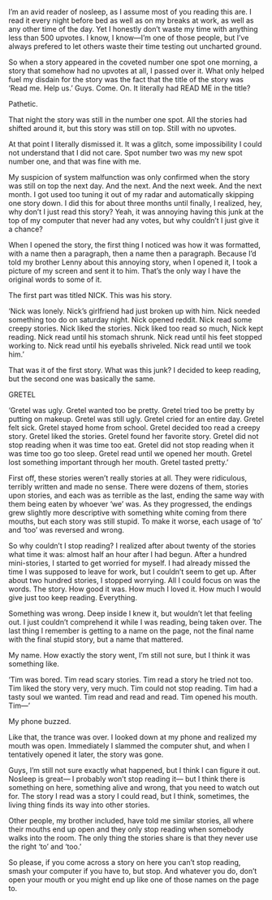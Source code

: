 I’m an avid reader of nosleep, as I assume most of you reading this are. I read it every night before bed as well as on my breaks at work, as well as any other time of the day. Yet I honestly don’t waste my time with anything less than 500 upvotes. I know, I know―I’m one of those people, but I’ve always prefered to let others waste their time testing out uncharted ground.

So when a story appeared in the coveted number one spot one morning, a story that somehow had no upvotes at all, I passed over it. What only helped fuel my disdain for the story was the fact that the title of the story was ‘Read me. Help us.’ Guys. Come. On. It literally had READ ME in the title?

Pathetic.

That night the story was still in the number one spot. All the stories had shifted around it, but this story was still on top. Still with no upvotes.

At that point I literally dismissed it. It was a glitch, some impossibility I could not understand that I did not care. Spot number two was my new spot number one, and that was fine with me.

My suspicion of system malfunction was only confirmed when the story was still on top the next day. And the next. And the next week. And the next month. I got used too tuning it out of my radar and automatically skipping one story down. I did this for about three months until finally, I realized, hey, why don’t I just read this story? Yeah, it was annoying having this junk at the top of my computer that never had any votes, but why couldn’t I just give it a chance?
 
When I opened the story, the first thing I noticed was how it was formatted, with a name then a paragraph, then a name then a paragraph. Because I’d told my brother Lenny about this annoying story, when I opened it, I took a picture of my screen and sent it to him. That’s the only way I have the original words to some of it.

The first part was titled NICK. This was his story.

‘Nick was lonely. Nick’s girlfriend had just broken up with him. Nick needed something too do on saturday night. Nick opened reddit. Nick read some creepy stories. Nick liked the stories. Nick liked too read so much, Nick kept reading. Nick read until his stomach shrunk. Nick read until his feet stopped working to. Nick read until his eyeballs shriveled. Nick read until we took him.’

That was it of the first story. What was this junk? I decided to keep reading, but the second one was basically the same.

GRETEL

‘Gretel was ugly. Gretel wanted too be pretty. Gretel tried too be pretty by putting on makeup. Gretel was still ugly. Gretel cried for an entire day. Gretel felt sick. Gretel stayed home from school. Gretel decided too read a creepy story. Gretel liked the stories. Gretel found her favorite story. Gretel did not stop reading when it was time too eat. Gretel did not stop reading when it was time too go too sleep. Gretel read until we opened her mouth. Gretel lost something important through her mouth. Gretel tasted pretty.’

First off, these stories weren’t really stories at all. They were ridiculous,  terribly written and made no sense. There were dozens of them, stories upon stories, and each was as terrible as the last, ending the same way with them being eaten by whoever ‘we’ was. As they progressed, the endings grew slightly more descriptive with something white coming from there mouths, but each story was still stupid. To make it worse, each usage of ‘to’ and ‘too’ was reversed and wrong.

So why couldn’t I stop reading? I realized after about twenty of the stories what time it was: almost half an hour after I had begun. After a hundred mini-stories, I started to get worried for myself. I had already missed the time I was supposed to leave for work, but I couldn’t seem to get up. After about two hundred stories, I stopped worrying. All I could focus on was the words. The story. How good it was. How much I loved it. How much I would give just too keep reading. Everything.

Something was wrong. Deep inside I knew it, but wouldn’t let that feeling out. I just couldn’t comprehend it while I was reading, being taken over. The last thing I remember is getting to a name on the page, not the final name with the final stupid story, but a name that mattered.

My name. How exactly the story went, I’m still not sure, but I think it was something like.

‘Tim was bored. Tim read scary stories. Tim read a story he tried not too. Tim liked the story very, very much. Tim could not stop reading. Tim had a tasty soul we wanted. Tim read and read and read. Tim opened his mouth. Tim―’

My phone buzzed.

Like that, the trance was over. I looked down at my phone and realized my mouth was open. Immediately I slammed the computer shut, and when I tentatively opened it later, the story was gone.

Guys, I’m still not sure exactly what happened, but I think I can figure it out. Nosleep is great― I probably won’t stop reading it― but I think there is something on here, something alive and wrong, that you need to watch out for. The story I read was a story I could read, but I think, sometimes, the living thing finds its way into other stories. 

Other people, my brother included, have told me similar stories, all where their mouths end up open and they only stop reading when somebody walks into the room. The only thing the stories share is that they never use the right ‘to’ and ‘too.’

So please, if you come across a story on here you can’t stop reading, smash your computer if you have to, but stop. And whatever you do, don’t open your mouth or you might end up like one of those names on the page to.
